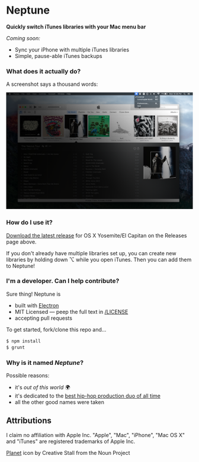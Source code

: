 # Neptune

**Quickly switch iTunes libraries with your Mac menu bar**

*Coming soon:*
- Sync your iPhone with multiple iTunes libraries
- Simple, pause-able iTunes backups

### What does it actually do?

A screenshot says a thousand words:

![](docs/screenshot1.png)

### How do I use it?

[Download the latest release](https://github.com/randallm/neptune/releases) for OS X Yosemite/El Capitan on the Releases page above.

If you don't already have multiple libraries set up, you can create new libraries by holding down ⌥ while you open iTunes. Then you can add them to Neptune!

### I'm a developer. Can I help contribute?

Sure thing! Neptune is

- built with [Electron](http://electron.atom.io/)
- MIT Licensed — peep the full text in [/LICENSE]()
- accepting pull requests

To get started, fork/clone this repo and...

```sh
$ npm install
$ grunt
```

### Why is it named *Neptune*?

Possible reasons:

- it's *out of this world* :earth_africa:
- it's dedicated to the [best hip-hop production duo of all time](https://en.wikipedia.org/wiki/The_Neptunes)
- all the other good names were taken

## Attributions

I claim no affiliation with Apple Inc. "Apple", "Mac", "iPhone", "Mac OS X" and "iTunes" are registered trademarks of Apple Inc.

[Planet](https://thenounproject.com/term/planet/108370/) icon by Creative Stall from the Noun Project
